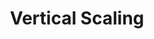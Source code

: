 ---
title: Vertical Scaling
menu:
  docs_{{ .version }}:
    identifier: vertical-scaling
    name: Vertical Scaling
    parent: scaling
    weight: 20
menu_name: docs_{{ .version }}
---